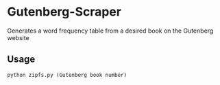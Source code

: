 # Gutenberg-Scraper
Generates a word frequency table from a desired book on the Gutenberg website

## Usage
```
python zipfs.py (Gutenberg book number)
```
